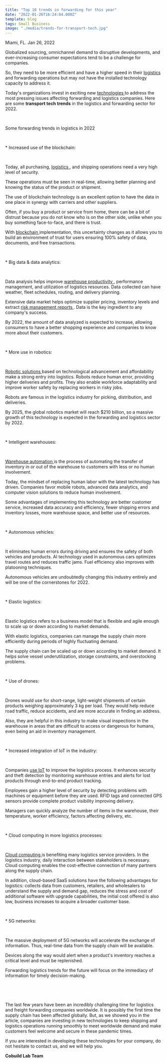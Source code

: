 ```yaml
---
title: "Top 10 trends in forwarding for this year"
date: "2022-01-26T16:24:04.000Z"
template: blog
tags: Small Business
image: "./media/trends-for-transport-tech.jpg"
---
```


Miami, FL. Jan 26, 2022

Globalized sourcing, omnichannel demand to disruptive developments, and ever-increasing consumer expectations tend to be a challenge for companies. 

So, they need to be more efficient and have a higher speed in their <a target="_blank" href="https://www.cobuildlab.com/services/"> logistics </a> and forwarding operations but may not have the installed technology capacity to address it. 

Today's organizations invest in exciting new <a target="_blank" href="https://www.cobuildlab.com/blog/Transport-Tech-moving-people-around-the-world/"> technologies </a> to address the most pressing issues affecting forwarding and logistics companies. Here are some **transport tech trends** in the logistics and forwarding sector for 2022.

<br>

<title-2>Some forwarding trends in logistics in 2022</title-2>

<br>

<title-3>* Increased use of the blockchain:</title-3>

<br>

Today, all purchasing, <a target="_blank" href="https://www.cobuildlab.com/blog/what-is-logistics-management-software-and-why-it-will-lead-your-company-to-grow/"> logistics </a>, and shipping operations need a very high level of security. 

These operations must be seen in real-time, allowing better planning and knowing the status of the product or shipment. 

The use of blockchain technology is an excellent option to have the data in one place in synergy with carriers and other suppliers.  

Often, if you buy a product or service from home, there can be a bit of distrust because you do not know who is on the other side, unlike when you buy something face-to-face, and there is trust. 

With <a target="_blank" href="https://www.cobuildlab.com/blog/blockchain-world/"> blockchain </a> implementation, this uncertainty changes as it allows you to build an environment of trust for users ensuring 100% safety of data, documents, and free transactions.  

<br>

<title-3>* Big data & data analytics:</title-3>

<br>

Data analysis helps improve <a target="_blank" href="https://www.cobuildlab.com/blog/optimize-your-warehouse-with-technology-and-organization/"> warehouse productivity </a>, performance management, and utilization of logistics resources. Data collected can have weather, fleet schedules, routing, and delivery planning. 

Extensive data market helps optimize supplier pricing, inventory levels and extract <a target="_blank" href="https://www.cobuildlab.com/services/software-startup-investor"> risk management reports </a>. Data is the key ingredient to any company's success. 

By 2022, the amount of data analyzed is expected to increase, allowing consumers to have a better shopping experience and companies to know more about their customers.

<br>

<title-3>* More use in robotics:</title-3>

<br>

<a target="_blank" href="https://www.cobuildlab.com/blog/what-is-robotic-engineering-and-how-can-you-use-it-within-your-company/"> Robotic solutions </a> based on technological advancement and affordability make a strong entry into logistics. Robots reduce human error, providing higher deliveries and profits. They also enable workforce adaptability and improve worker safety by replacing workers in risky jobs.

Robots are famous in the logistics industry for picking, distribution, and deliveries. 

By 2025, the global robotics market will reach $210 billion, so a massive growth of this technology is expected in the forwarding and logistics sector by 2022.

<br>

<title-3>* Intelligent warehouses:</title-3>

<br>

<a target="_blank" href="https://www.cobuildlab.com/blog/AI-powered-robots-for-warehousing/"> Warehouse automation </a> is the process of automating the transfer of inventory in or out of the warehouse to customers with less or no human involvement. 

Today, the mindset of replacing human labor with the latest technology has driven. Companies favor mobile robots, advanced data analytics, and computer vision solutions to reduce human involvement.   

Some advantages of implementing this technology are better customer service, increased data accuracy and efficiency, fewer shipping errors and inventory losses, more warehouse space, and better use of resources. 

<br>

<title-3>* Autonomous vehicles:</title-3>

<br>

It eliminates human errors during driving and ensures the safety of both vehicles and products. AI technology used in autonomous cars optimizes travel routes and reduces traffic jams. Fuel efficiency also improves with platooning techniques. 

Autonomous vehicles are undoubtedly changing this industry entirely and will be one of the cornerstones for 2022.

<br>

<title-3>* Elastic logistics:</title-3>

<br>

Elastic logistics refers to a business model that is flexible and agile enough to scale up or down according to market demands. 

With elastic logistics, companies can manage the supply chain more efficiently during periods of highly fluctuating demand. 

The supply chain can be scaled up or down according to market demand. It helps solve vessel underutilization, storage constraints, and overstocking problems.

<br>

<title-3>* Use of drones:</title-3>

<br>

Drones would use for short-range, light-weight shipments of certain products weighing approximately 3 kg per load. They would help reduce road traffic, reduce accidents, and are more accurate in finding an address.  

Also, they are helpful in this industry to make visual inspections in the warehouse in areas that are difficult to access or dangerous for humans, even being an aid in inventory management. 

<br>

<title-3>* Increased integration of IoT in the industry:</title-3>

<br>

Companies <a target="_blank" href="https://www.cobuildlab.com/blog/IoT-in-supply-chain-management/">  use IoT</a> to improve the logistics process. It enhances security and theft detection by monitoring warehouse entries and alerts for lost products through end-to-end product tracking. 

Employees gain a higher level of security by detecting problems with machines or equipment before they are used. RFID tags and connected GPS sensors provide complete product visibility improving delivery. 

Managers can quickly analyze the number of items in the warehouse, their temperature, worker efficiency, factors affecting delivery, etc.

<br>

<title-3>* Cloud computing in more logistics processes:</title-3>

<br>

<a target="_blank" href="https://www.cobuildlab.com/blog/cloud-computing-for-the-logistics-industry/"> Cloud computing </a> is benefiting many logistics service providers. In the logistics industry, daily interaction between stakeholders is necessary. Cloud computing enables the cost-effective connection of many partners along the supply chain. 

In addition, cloud-based SaaS solutions have the following advantages for logistics: collects data from customers, retailers, and wholesalers to understand the supply and demand gap, reduces the stress and cost of additional software with upgrade capabilities, the initial cost offered is also low, business increases to acquire a broader customer base.

<br>

<title-3>* 5G networks:</title-3>

<br>

The massive deployment of 5G networks will accelerate the exchange of information. Thus, real-time data from the supply chain will be available. 

Devices along the way would alert when a product's inventory reaches a critical level and must be replenished. 

Forwarding logistics trends for the future will focus on the immediacy of information for timely decision-making.

<br>

<youtube-video id="DdkgvQzlNmA"></youtube-video>

<br>

The last few years have been an incredibly challenging time for logistics and freight forwarding companies worldwide. It is possibly the first time the supply chain has been affected globally. But, as we showed you in the article, companies are investing in new technologies to keep shipping and logistics operations running smoothly to meet worldwide demand and make customers feel welcome and secure in these pandemic times.

If you are interested in developing these technologies for your company, do not hesitate to contact us, and we will help you.

**Cobuild Lab Team**

